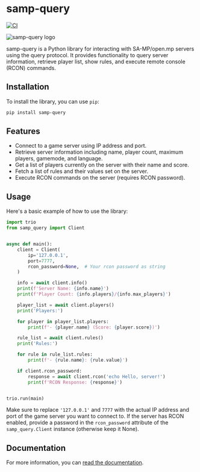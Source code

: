 samp-query
==========

[![CI](https://github.com/Cheaterman/samp-query/actions/workflows/ci.yml/badge.svg)](https://github.com/Cheaterman/samp-query/actions/workflows/ci.yml)

![samp-query logo](https://cheaterman.github.io/samp-query/_static/favicon.ico)

samp-query is a Python library for interacting with SA-MP/open.mp servers using the query protocol.
It provides functionality to query server information, retrieve player list, show rules, and execute remote console (RCON) commands.

Installation
------------

To install the library, you can use `pip`:

```sh
pip install samp-query
```

Features
--------

* Connect to a game server using IP address and port.
* Retrieve server information including name, player count, maximum players, gamemode, and language.
* Get a list of players currently on the server with their name and score.
* Fetch a list of rules and their values set on the server.
* Execute RCON commands on the server (requires RCON password).

Usage
-----

Here's a basic example of how to use the library:

```py
import trio
from samp_query import Client


async def main():
    client = Client(
        ip='127.0.0.1',
        port=7777,
        rcon_password=None,  # Your rcon password as string
    )

    info = await client.info()
    print(f'Server Name: {info.name}')
    print(f'Player Count: {info.players}/{info.max_players}')

    player_list = await client.players()
    print('Players:')

    for player in player_list.players:
        print(f'- {player.name} (Score: {player.score})')

    rule_list = await client.rules()
    print('Rules:')

    for rule in rule_list.rules:
        print(f'- {rule.name}: {rule.value}')

    if client.rcon_password:
        response = await client.rcon('echo Hello, server!')
        print(f'RCON Response: {response}')


trio.run(main)
```

Make sure to replace `'127.0.0.1'` and `7777` with the actual IP address and port of the game server you want to connect to. If the server has RCON enabled, provide a password in the `rcon_password` attribute of the `samp_query.Client` instance (otherwise keep it None).

Documentation
-------------

For more information, you can [read the documentation](https://cheaterman.github.io/samp-query/).
